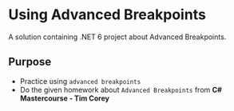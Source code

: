 # Using Advanced Breakpoints
A solution containing .NET 6 project about Advanced Breakpoints.

## Purpose
- Practice using `advanced breakpoints`
- Do the given homework about `Advanced Breakpoints` from **C# Mastercourse - Tim Corey**